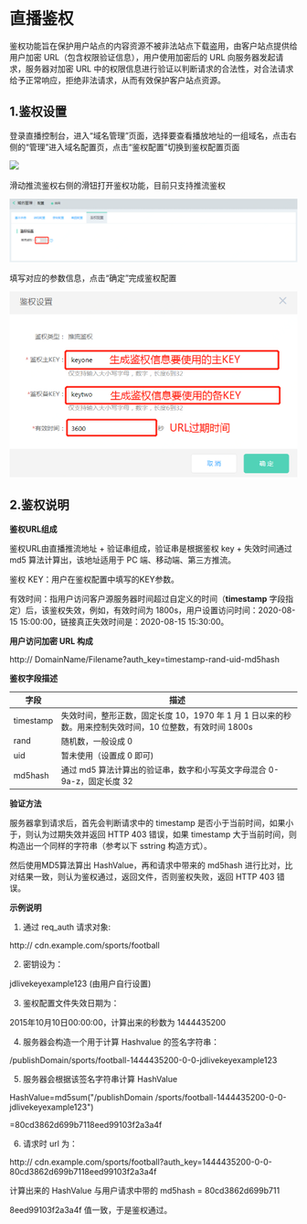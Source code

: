 # 直播鉴权

鉴权功能旨在保护用户站点的内容资源不被非法站点下载盗用，由客户站点提供给用户加密
URL（包含权限验证信息），用户使用加密后的 URL 向服务器发起请求，服务器对加密 URL
中的权限信息进行验证以判断请求的合法性，对合法请求给予正常响应，拒绝非法请求，从而有效保护客户站点资源。

## 1.鉴权设置

登录直播控制台，进入“域名管理”页面，选择要查看播放地址的一组域名，点击右侧的“管理”进入域名配置页，点击“鉴权配置”切换到鉴权配置页面

![](https://github.com/jdcloudcom/cn/blob/cn-live-video/image/live-video/%E7%9B%B4%E6%92%AD%E5%BD%95%E5%88%B6-%E9%A1%B5%E9%9D%A2%E5%88%87%E6%8D%A2.png)

滑动推流鉴权右侧的滑钮打开鉴权功能，目前只支持推流鉴权

![](https://github.com/jdcloudcom/cn/blob/cn-live-video/image/live-video/%E7%9B%B4%E6%92%AD%E9%89%B4%E6%9D%83-%E9%89%B4%E6%9D%83%E5%BC%80%E5%90%AF.png)

填写对应的参数信息，点击“确定”完成鉴权配置

![](https://github.com/jdcloudcom/cn/blob/cn-live-video/image/live-video/%E7%9B%B4%E6%92%AD%E9%89%B4%E6%9D%83-%E9%89%B4%E6%9D%83%E4%BF%A1%E6%81%AF%E6%A8%A1%E6%9D%BF%E9%A1%B5.png)

## 2.鉴权说明

**鉴权URL组成**

鉴权URL由直播推流地址 + 验证串组成，验证串是根据鉴权 key + 失效时间通过 md5
算法计算出，该地址适用于 PC 端、移动端、第三方推流。

鉴权 KEY：用户在鉴权配置中填写的KEY参数。

有效时间：指用户访问客户源服务器时间超过自定义的时间（**timestamp** 字段指定）后，该鉴权失效，例如，有效时间为
1800s，用户设置访问时间：2020-08-15 15:00:00，链接真正失效时间是：2020-08-15
15:30:00。

**用户访问加密 URL 构成**

http:// DomainName/Filename?auth_key=timestamp-rand-uid-md5hash

**鉴权字段描述**

| **字段**  | **描述**                                                                                                  |
|-----------|-----------------------------------------------------------------------------------------------------------|
| timestamp | 失效时间，整形正数，固定长度 10，1970 年 1 月 1 日以来的秒数。用来控制失效时间，10 位整数，有效时间 1800s |
| rand      | 随机数，一般设成 0                                                                                        |
| uid       | 暂未使用（设置成 0 即可)                                                                                  |
| md5hash   | 通过 md5 算法计算出的验证串，数字和小写英文字母混合 0-9a-z，固定长度 32                                   |

**验证方法**

服务器拿到请求后，首先会判断请求中的 timestamp
是否小于当前时间，如果小于，则认为过期失效并返回 HTTP 403 错误，如果 timestamp
大于当前时间，则构造出一个同样的字符串（参考以下 sstring 构造方式）。

然后使用MD5算法算出 HashValue，再和请求中带来的 md5hash
进行比对，比对结果一致，则认为鉴权通过，返回文件，否则鉴权失败，返回 HTTP 403
错误。

**示例说明**

1.  通过 req_auth 请求对象:

http:// cdn.example.com/sports/football

2.  密钥设为：

jdlivekeyexample123 (由用户自行设置)

3.  鉴权配置文件失效日期为：

2015年10月10日00:00:00，计算出来的秒数为 1444435200

4.  服务器会构造一个用于计算 Hashvalue 的签名字符串：

/publishDomain/sports/football-1444435200-0-0-jdlivekeyexample123

5.  服务器会根据该签名字符串计算 HashValue

HashValue=md5sum("/publishDomain
/sports/football-1444435200-0-0-jdlivekeyexample123")

=80cd3862d699b7118eed99103f2a3a4f

6.  请求时 url 为：

http:// cdn.example.com/sports/football?auth_key=1444435200-0-0-80cd3862d699b7118eed99103f2a3a4f

计算出来的 HashValue 与用户请求中带的 md5hash = 80cd3862d699b711

8eed99103f2a3a4f 值一致，于是鉴权通过。
